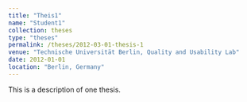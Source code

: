 ```yaml
---
title: "Theis1"
name: "Student1"
collection: theses
type: "theses"
permalink: /theses/2012-03-01-thesis-1
venue: "Technische Universität Berlin, Quality and Usability Lab"
date: 2012-01-01
location: "Berlin, Germany"
---
```


This is a description of one thesis.
